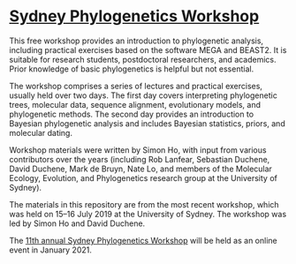 # [Sydney Phylogenetics Workshop](https://meep.sydney.edu.au/workshops/)

This free workshop provides an introduction to phylogenetic analysis, including practical exercises based on the software MEGA and BEAST2. It is suitable for research students, postdoctoral researchers, and academics. Prior knowledge of basic phylogenetics is helpful but not essential. 

The workshop comprises a series of lectures and practical exercises, usually held over two days. The first day covers interpreting phylogenetic trees, molecular data, sequence alignment, evolutionary models, and phylogenetic methods. The second day provides an introduction to Bayesian phylogenetic analysis and includes Bayesian statistics, priors, and molecular dating.

Workshop materials were written by Simon Ho, with input from various contributors over the years (including Rob Lanfear, Sebastian Duchene, David Duchene, Mark de Bruyn, Nate Lo, and members of the Molecular Ecology, Evolution, and Phylogenetics research group at the University of Sydney).

The materials in this repository are from the most recent workshop, which was held on 15–16 July 2019 at the University of Sydney. The workshop was led by Simon Ho and David Duchene. 

The [11th annual Sydney Phylogenetics Workshop](https://meep.sydney.edu.au/workshops/) will be held as an online event in January 2021. 
